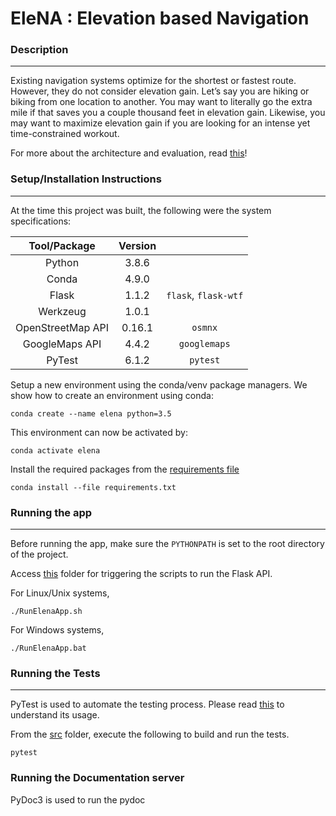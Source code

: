 # EleNA : Elevation based Navigation


### Description

---
Existing navigation systems optimize for the shortest or fastest route. 
However, they do not consider elevation gain. 
Let’s say you are hiking or biking from one location to another. 
You may want to literally go the extra mile if that saves you a couple thousand feet in elevation gain. 
Likewise, you may want to maximize elevation gain if you are looking for an intense yet time-constrained workout.


For more about the architecture and evaluation, read [this](EleNa/README.MD)!


### Setup/Installation Instructions

----

At the time this project was built, the following were the system specifications:

|Tool/Package|Version||
|:---:|:---:|:---:|
|Python |3.8.6||
|Conda |4.9.0||
|Flask|1.1.2|`flask`, `flask-wtf`|
|Werkzeug|1.0.1||
|OpenStreetMap API|0.16.1|`osmnx`|
|GoogleMaps API|4.4.2|`googlemaps`|
|PyTest|6.1.2|`pytest`|


Setup a new environment using the conda/venv package managers.
We show how to create an environment using conda:

```shell script
conda create --name elena python=3.5
```

This environment can now be activated by:
```shell script
conda activate elena
```

Install the required packages from the [requirements file](EleNa/docs/requirements.txt)

```shell script
conda install --file requirements.txt
```


### Running the app

---

Before running the app, make sure the `PYTHONPATH` is set to the root directory of the project.

Access [this](EleNa/scripts) folder for triggering the scripts to run the Flask API.

For Linux/Unix systems, 

```shell script
./RunElenaApp.sh
``` 

For Windows systems,

```shell script
./RunElenaApp.bat
```


### Running the Tests

---

PyTest is used to automate the testing process. 
Please read [this](https://docs.pytest.org/en/stable/contents.html#toc) to understand its usage.

From the [src](EleNa/src) folder, execute the following to build and run the tests.

```shell script
pytest
```

### Running the Documentation server

PyDoc3 is used to run the pydoc

